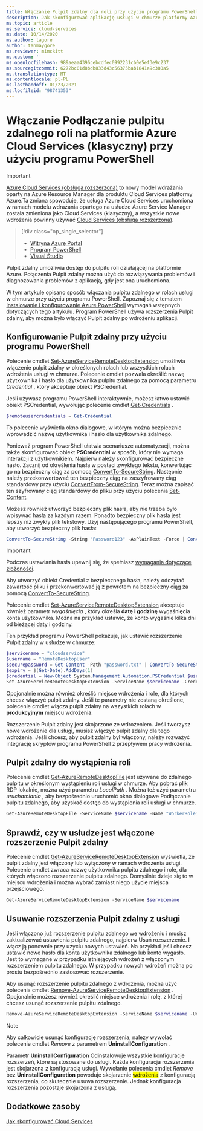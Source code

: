 ```yaml
---
title: Włączanie Pulpit zdalny dla roli przy użyciu programu PowerShell
description: Jak skonfigurować aplikację usługi w chmurze platformy Azure przy użyciu programu PowerShell, aby zezwolić na połączenia pulpitu zdalnego
ms.topic: article
ms.service: cloud-services
ms.date: 10/14/2020
ms.author: tagore
author: tanmaygore
ms.reviewer: mimckitt
ms.custom: ''
ms.openlocfilehash: 989aeaa4396cebcdfec0992231cb0e5ef3e9c237
ms.sourcegitcommit: 6272bc01d8bdb833d43c56375bab1841a9c380a5
ms.translationtype: MT
ms.contentlocale: pl-PL
ms.lasthandoff: 01/23/2021
ms.locfileid: "98741353"
---
```

# <a name="enable-remote-desktop-connection-for-a-role-in-azure-cloud-services-classic-using-powershell"></a>Włączanie Podłączanie pulpitu zdalnego roli na platformie Azure Cloud Services (klasyczny) przy użyciu programu PowerShell

> [!IMPORTANT]
> [Azure Cloud Services (obsługa rozszerzona)](../cloud-services-extended-support/overview.md) to nowy model wdrażania oparty na Azure Resource Manager dla produktu Cloud Services platformy Azure.Ta zmiana spowoduje, że usługa Azure Cloud Services uruchomiona w ramach modelu wdrażania opartego na usłudze Azure Service Manager została zmieniona jako Cloud Services (klasyczny), a wszystkie nowe wdrożenia powinny używać [Cloud Services (obsługa rozszerzona)](../cloud-services-extended-support/overview.md).

> [!div class="op_single_selector"]
> * [Witryna Azure Portal](cloud-services-role-enable-remote-desktop-new-portal.md)
> * [Program PowerShell](cloud-services-role-enable-remote-desktop-powershell.md)
> * [Visual Studio](cloud-services-role-enable-remote-desktop-visual-studio.md)

Pulpit zdalny umożliwia dostęp do pulpitu roli działającej na platformie Azure. Połączenia Pulpit zdalny można użyć do rozwiązywania problemów i diagnozowania problemów z aplikacją, gdy jest ona uruchomiona.

W tym artykule opisano sposób włączania pulpitu zdalnego w rolach usługi w chmurze przy użyciu programu PowerShell. Zapoznaj się z tematem [Instalowanie i konfigurowanie Azure PowerShell](/powershell/azure/) wymagań wstępnych dotyczących tego artykułu. Program PowerShell używa rozszerzenia Pulpit zdalny, aby można było włączyć Pulpit zdalny po wdrożeniu aplikacji.

## <a name="configure-remote-desktop-from-powershell"></a>Konfigurowanie Pulpit zdalny przy użyciu programu PowerShell
Polecenie cmdlet [Set-AzureServiceRemoteDesktopExtension](/powershell/module/servicemanagement/azure.service/set-azureserviceremotedesktopextension?view=azuresmps-3.7.0&preserve-view=true) umożliwia włączenie pulpit zdalny w określonych rolach lub wszystkich rolach wdrożenia usługi w chmurze. Polecenie cmdlet pozwala określić nazwę użytkownika i hasło dla użytkownika pulpitu zdalnego za pomocą parametru *Credential* , który akceptuje obiekt PSCredential.

Jeśli używasz programu PowerShell interaktywnie, możesz łatwo ustawić obiekt PSCredential, wywołując polecenie cmdlet [Get-Credentials](/powershell/module/microsoft.powershell.security/get-credential) .

```powershell
$remoteusercredentials = Get-Credential
```

To polecenie wyświetla okno dialogowe, w którym można bezpiecznie wprowadzić nazwę użytkownika i hasło dla użytkownika zdalnego.

Ponieważ program PowerShell ułatwia scenariusze automatyzacji, można także skonfigurować obiekt **PSCredential** w sposób, który nie wymaga interakcji z użytkownikiem. Najpierw należy skonfigurować bezpieczne hasło. Zacznij od określenia hasła w postaci zwykłego tekstu, konwertując go na bezpieczny ciąg za pomocą [ConvertTo-SecureString](/powershell/module/microsoft.powershell.security/convertto-securestring). Następnie należy przekonwertować ten bezpieczny ciąg na zaszyfrowany ciąg standardowy przy użyciu [ConvertFrom-SecureString](/powershell/module/microsoft.powershell.security/convertfrom-securestring). Teraz można zapisać ten szyfrowany ciąg standardowy do pliku przy użyciu polecenia [Set-Content](/previous-versions/windows/it-pro/windows-powershell-1.0/ee176959(v=technet.10)).

Możesz również utworzyć bezpieczny plik hasła, aby nie trzeba było wpisywać hasła za każdym razem. Ponadto bezpieczny plik hasła jest lepszy niż zwykły plik tekstowy. Użyj następującego programu PowerShell, aby utworzyć bezpieczny plik hasła:

```powershell
ConvertTo-SecureString -String "Password123" -AsPlainText -Force | ConvertFrom-SecureString | Set-Content "password.txt"
```

> [!IMPORTANT]
> Podczas ustawiania hasła upewnij się, że spełniasz [wymagania dotyczące złożoności](/previous-versions/windows/it-pro/windows-server-2003/cc786468(v=ws.10)).

Aby utworzyć obiekt Credential z bezpiecznego hasła, należy odczytać zawartość pliku i przekonwertować ją z powrotem na bezpieczny ciąg za pomocą [ConvertTo-SecureString](/powershell/module/microsoft.powershell.security/convertto-securestring).

Polecenie cmdlet [Set-AzureServiceRemoteDesktopExtension](/powershell/module/servicemanagement/azure.service/set-azureserviceremotedesktopextension?view=azuresmps-3.7.0&preserve-view=true) akceptuje również parametr *wygaśnięcia* , który określa **datę i godzinę** wygaśnięcia konta użytkownika. Można na przykład ustawić, że konto wygaśnie kilka dni od bieżącej daty i godziny.

Ten przykład programu PowerShell pokazuje, jak ustawić rozszerzenie Pulpit zdalny w usłudze w chmurze:

```powershell
$servicename = "cloudservice"
$username = "RemoteDesktopUser"
$securepassword = Get-Content -Path "password.txt" | ConvertTo-SecureString
$expiry = $(Get-Date).AddDays(1)
$credential = New-Object System.Management.Automation.PSCredential $username,$securepassword
Set-AzureServiceRemoteDesktopExtension -ServiceName $servicename -Credential $credential -Expiration $expiry
```
Opcjonalnie można również określić miejsce wdrożenia i role, dla których chcesz włączyć pulpit zdalny. Jeśli te parametry nie zostaną określone, polecenie cmdlet włącza pulpit zdalny na wszystkich rolach w **produkcyjnym** miejscu wdrożenia.

Rozszerzenie Pulpit zdalny jest skojarzone ze wdrożeniem. Jeśli tworzysz nowe wdrożenie dla usługi, musisz włączyć pulpit zdalny dla tego wdrożenia. Jeśli chcesz, aby pulpit zdalny był włączony, należy rozważyć integrację skryptów programu PowerShell z przepływem pracy wdrożenia.

## <a name="remote-desktop-into-a-role-instance"></a>Pulpit zdalny do wystąpienia roli

Polecenie cmdlet [Get-AzureRemoteDesktopFile](/powershell/module/servicemanagement/azure.service/get-azureremotedesktopfile?view=azuresmps-3.7.0&preserve-view=true) jest używane do zdalnego pulpitu w określonym wystąpieniu roli usługi w chmurze. Aby pobrać plik RDP lokalnie, można użyć parametru *LocalPath* . Można też użyć parametru *uruchamiania* , aby bezpośrednio uruchomić okno dialogowe Podłączanie pulpitu zdalnego, aby uzyskać dostęp do wystąpienia roli usługi w chmurze.

```powershell
Get-AzureRemoteDesktopFile -ServiceName $servicename -Name "WorkerRole1_IN_0" -Launch
```

## <a name="check-if-remote-desktop-extension-is-enabled-on-a-service"></a>Sprawdź, czy w usłudze jest włączone rozszerzenie Pulpit zdalny

Polecenie cmdlet [Get-AzureServiceRemoteDesktopExtension](/powershell/module/servicemanagement/azure.service/get-azureremotedesktopfile?view=azuresmps-3.7.0&preserve-view=true) wyświetla, że pulpit zdalny jest włączony lub wyłączony w ramach wdrożenia usługi. Polecenie cmdlet zwraca nazwę użytkownika pulpitu zdalnego i role, dla których włączono rozszerzenie pulpitu zdalnego. Domyślnie dzieje się to w miejscu wdrożenia i można wybrać zamiast niego użycie miejsca przejściowego.

```powershell
Get-AzureServiceRemoteDesktopExtension -ServiceName $servicename
```

## <a name="remove-remote-desktop-extension-from-a-service"></a>Usuwanie rozszerzenia Pulpit zdalny z usługi

Jeśli włączono już rozszerzenie pulpitu zdalnego we wdrożeniu i musisz zaktualizować ustawienia pulpitu zdalnego, najpierw Usuń rozszerzenie. I włącz ją ponownie przy użyciu nowych ustawień. Na przykład jeśli chcesz ustawić nowe hasło dla konta użytkownika zdalnego lub konto wygasło. Jest to wymagane w przypadku istniejących wdrożeń z włączonym rozszerzeniem pulpitu zdalnego. W przypadku nowych wdrożeń można po prostu bezpośrednio zastosować rozszerzenie.

Aby usunąć rozszerzenie pulpitu zdalnego z wdrożenia, można użyć polecenia cmdlet [Remove-AzureServiceRemoteDesktopExtension](/powershell/module/servicemanagement/azure.service/remove-azureserviceremotedesktopextension?view=azuresmps-3.7.0&preserve-view=true) . Opcjonalnie możesz również określić miejsce wdrożenia i rolę, z której chcesz usunąć rozszerzenie pulpitu zdalnego.

```powershell
Remove-AzureServiceRemoteDesktopExtension -ServiceName $servicename -UninstallConfiguration
```

> [!NOTE]
> Aby całkowicie usunąć konfigurację rozszerzenia, należy wywołać polecenie cmdlet *Remove* z parametrem **UninstallConfiguration** .
>
> Parametr **UninstallConfiguration** Odinstalowuje wszystkie konfiguracje rozszerzeń, które są stosowane do usługi. Każda konfiguracja rozszerzenia jest skojarzona z konfiguracją usługi. Wywołanie polecenia cmdlet *Remove* bez **UninstallConfiguration** powoduje skojarzenie <mark>wdrożenia</mark> z konfiguracją rozszerzenia, co skutecznie usuwa rozszerzenie. Jednak konfiguracja rozszerzenia pozostaje skojarzona z usługą.

## <a name="additional-resources"></a>Dodatkowe zasoby

[Jak skonfigurować Cloud Services](cloud-services-how-to-configure-portal.md)